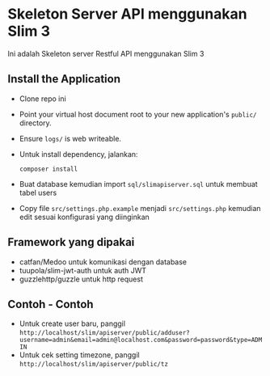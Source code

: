 # Skeleton Server API menggunakan Slim 3

Ini adalah Skeleton server Restful API menggunakan Slim 3

## Install the Application

* Clone repo ini
* Point your virtual host document root to your new application's `public/` directory.
* Ensure `logs/` is web writeable.
* Untuk install dependency, jalankan:

	`composer install`

* Buat database kemudian import `sql/slimapiserver.sql` untuk membuat tabel users
* Copy file `src/settings.php.example` menjadi `src/settings.php` kemudian edit sesuai konfigurasi yang diinginkan

## Framework yang dipakai

* catfan/Medoo untuk komunikasi dengan database
* tuupola/slim-jwt-auth untuk auth JWT
* guzzlehttp/guzzle untuk http request

## Contoh - Contoh

* Untuk create user baru, panggil `http://localhost/slim/apiserver/public/adduser?username=admin&email=admin@localhost.com&password=password&type=ADMIN`
* Untuk cek setting timezone, panggil `http://localhost/slim/apiserver/public/tz`